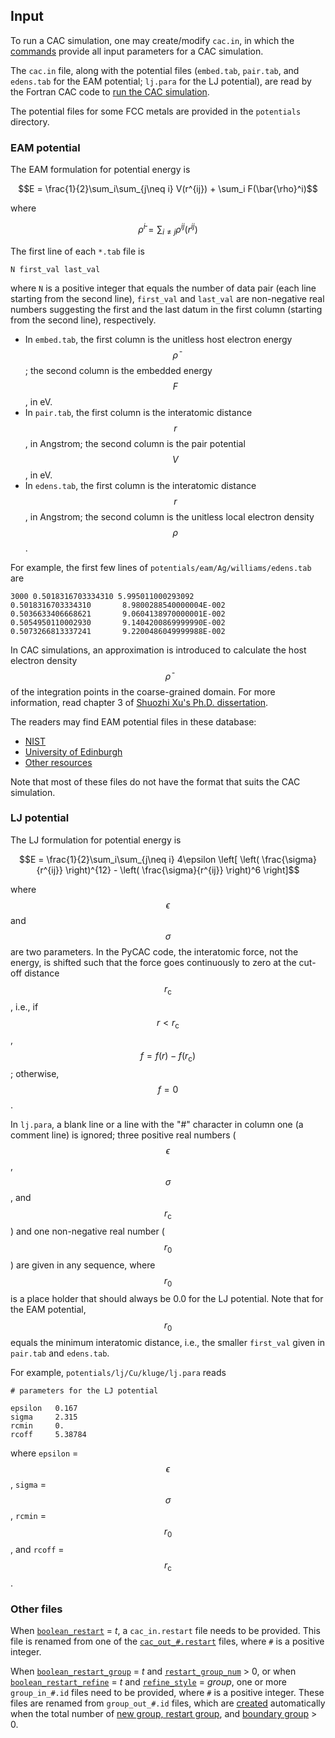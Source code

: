 ## Input

To run a CAC simulation, one may create/modify `cac.in`, in which the [commands](../chapter5/README.md) provide all input parameters for a CAC simulation.

The `cac.in` file, along with the potential files (`embed.tab`, `pair.tab`, and `edens.tab` for the EAM potential; `lj.para` for the LJ potential), are read by the Fortran CAC code to [run the CAC simulation](../chapter1/comp-and-exec.md).

The potential files for some FCC metals are provided in the `potentials` directory.

### EAM potential

The EAM formulation for potential energy is

$$E = \frac{1}{2}\sum_i\sum_{j\neq i} V(r^{ij}) + \sum_i F(\bar{\rho}^i)$$

where

$$\bar{\rho}^i = \sum_{i \neq j} \rho^{ij}(r^{ij})$$

The first line of each `*.tab` file is

	N first_val last_val

where `N` is a positive integer that equals the number of data pair (each line starting from the second line), `first_val` and `last_val` are non-negative real numbers suggesting the first and the last datum in the first column (starting from the second line), respectively.

* In `embed.tab`, the first column is the unitless host electron energy $$\bar{\rho}$$; the second column is the embedded energy $$F$$, in eV.
* In `pair.tab`, the first column is the interatomic distance $$r$$, in Angstrom; the second column is the pair potential $$V$$, in eV.
* In `edens.tab`, the first column is the interatomic distance $$r$$, in Angstrom; the second column is the unitless local electron density $$\rho$$.

For example, the first few lines of `potentials/eam/Ag/williams/edens.tab` are

	3000 0.5018316703334310 5.995011000293092
	0.5018316703334310       8.9800288540000004E-002
	0.5036633406668621       9.0604138970000001E-002
	0.5054950110002930       9.1404200869999990E-002
	0.5073266813337241       9.2200486049999988E-002

In CAC simulations, an approximation is introduced to calculate the host electron density $$\bar{\rho}$$ of the integration points in the coarse-grained domain. For more information, read chapter 3 of [Shuozhi Xu's Ph.D. dissertation](https://smartech.gatech.edu/handle/1853/56314).

The readers may find EAM potential files in these database:

* [NIST](https://www.ctcms.nist.gov/potentials)
* [University of Edinburgh](http://www.homepages.ed.ac.uk/gja/moldy/moldy.html)
* [Other resources](https://www.ctcms.nist.gov/potentials/resources.html)

Note that most of these files do not have the format that suits the CAC simulation.

### LJ potential

The LJ formulation for potential energy is

$$E = \frac{1}{2}\sum_i\sum_{j\neq i} 4\epsilon \left[ \left( \frac{\sigma}{r^{ij}} \right)^{12} - \left( \frac{\sigma}{r^{ij}} \right)^6 \right]$$

where $$\epsilon$$ and $$\sigma$$ are two parameters. In the PyCAC code, the interatomic force, not the energy, is shifted such that the force goes continuously to zero at the cut-off distance $$r_\mathrm{c}$$, i.e., if $$r < r_\mathrm{c}$$, $$f = f(r) - f(r_\mathrm{c})$$; otherwise, $$f = 0$$.

In `lj.para`, a blank line or a line with the "\#" character in column one (a comment line) is ignored; three positive real numbers ($$\epsilon$$, $$\sigma$$, and $$r_\mathrm{c}$$) and one non-negative real number ($$r_0$$) are given in any sequence, where $$r_0$$ is a place holder that should always be 0.0 for the LJ potential. Note that for the EAM potential, $$r_0$$ equals the minimum interatomic distance, i.e., the smaller `first_val` given in `pair.tab` and `edens.tab`.

For example, `potentials/lj/Cu/kluge/lj.para` reads

	# parameters for the LJ potential
	
	epsilon   0.167
	sigma     2.315
	rcmin     0.
	rcoff     5.38784

where `epsilon` = $$\epsilon$$, `sigma` = $$\sigma$$, `rcmin` = $$r_0$$, and `rcoff` = $$r_\mathrm{c}$$.

### Other files

When [`boolean_restart`](../chapter5/restart.md) = _t_, a `cac_in.restart` file needs to be provided. This file is renamed from one of the [`cac_out_#.restart`](output.md) files, where `#` is a positive integer.

When [`boolean_restart_group`](../chapter5/restart.md) = _t_ and [`restart_group_num`](../chapter5/group_num.md) > 0, or when [`boolean_restart_refine`](../chapter5/restart.md) = _t_ and [`refine_style`](../chapter5/refine.md) = _group_, one or more `group_in_#.id` files need to be provided, where `#` is a positive integer. These files are renamed from `group_out_#.id` files, which are [created](output.md) automatically when the total number of [new group, restart group](../chapter5/group_num.md), and [boundary group](../chapter5/bd_group.md) > 0.
